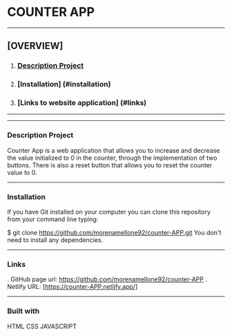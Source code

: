 # COUNTER APP
***
## [OVERVIEW]
1. ### [Description Project](#descriptionproject)
2. ### [Installation] (#installation)
3. ### [Links to website application] (#links)
***
***
### Description Project
Counter App is a web application that allows you to increase and decrease the value initialized to 0 in the counter, through the implementation of two buttons.
There is also a reset button that allows you to reset the counter value to 0.

***

### Installation
If you have Git installed on your computer you can clone this repository from your command line typing:

$ git clone https://github.com/morenamellone92/counter-APP.git
You don't need to install any dependencies.

***

### Links
. GitHub page url: https://github.com/morenamellone92/counter-APP
. Netlify URL: [https://counter-APP.netlify.app/]

***

### Built with
HTML
CSS
JAVASCRIPT





